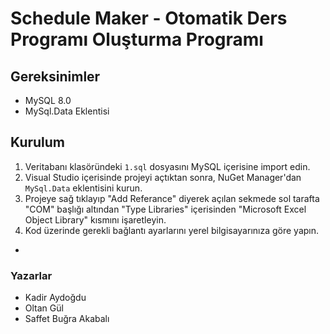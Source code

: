 # Schedule Maker - Otomatik Ders Programı Oluşturma Programı

## Gereksinimler
- MySQL 8.0 
- MySql.Data Eklentisi 

## Kurulum

1. Veritabanı klasöründeki `1.sql` dosyasını MySQL içerisine import edin.
2. Visual Studio içerisinde projeyi açtıktan sonra, NuGet Manager'dan `MySql.Data` eklentisini kurun.
3. Projeye sağ tıklayıp "Add Referance" diyerek açılan sekmede sol tarafta "COM" başlığı altından "Type Libraries" içerisinden "Microsoft Excel Object Library" kısmını işaretleyin.
4. Kod üzerinde gerekli bağlantı ayarlarını yerel bilgisayarınıza göre yapın.

-

### Yazarlar
- Kadir Aydoğdu  
- Oltan Gül  
- Saffet Buğra Akabalı 
